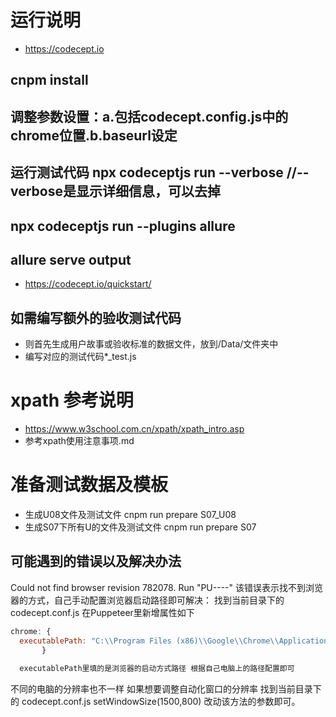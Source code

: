 # 运行说明
- https://codecept.io
## cnpm install
## 调整参数设置：a.包括codecept.config.js中的chrome位置.b.baseurl设定
## 运行测试代码 npx codeceptjs run --verbose  //--verbose是显示详细信息，可以去掉
## npx codeceptjs run --plugins allure
## allure serve output
- https://codecept.io/quickstart/
## 如需编写额外的验收测试代码 
- 则首先生成用户故事或验收标准的数据文件，放到/Data/文件夹中
- 编写对应的测试代码*_test.js

# xpath 参考说明 
 - https://www.w3school.com.cn/xpath/xpath_intro.asp
 - 参考xpath使用注意事项.md

# 准备测试数据及模板
- 生成U08文件及测试文件 cnpm run prepare S07_U08
- 生成S07下所有U的文件及测试文件 cnpm run prepare S07



## 可能遇到的错误以及解决办法
  Could not find browser revision 782078. Run "PU----"
	该错误表示找不到浏览器的方式，自己手动配置浏览器启动路径即可解决：
	找到当前目录下的 codecept.conf.js 在Puppeteer里新增属性如下
  ```js 
  chrome: {
    executablePath: "C:\\Program Files (x86)\\Google\\Chrome\\Application\\chrome.exe
     	 }
	
	executablePath里填的是浏览器的启动方式路径 根据自己电脑上的路径配置即可
  ```

  不同的电脑的分辨率也不一样 如果想要调整自动化窗口的分辨率 
	找到当前目录下的 codecept.conf.js
  setWindowSize(1500,800) 改动该方法的参数即可。
